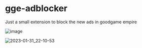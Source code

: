 # gge-adblocker
Just a small extension to block the new ads in goodgame empire

![image](https://user-images.githubusercontent.com/73662613/215826654-fd1745e6-6be9-4b25-ba96-8cf15ff0ac45.png)

![2023-01-31_22-10-53](https://user-images.githubusercontent.com/73662613/215824550-89f66036-51ea-4f08-ac2b-9a90da6554d0.gif)

